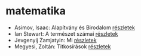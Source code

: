 # matematika

- Asimov, Isaac: Alapítvány és Birodalom [részletek](_details/Asimov%2C%20Isaac.md#id_1185)
- Ian Stewart: A természet számai [részletek](_details/Ian%20Stewart.md#id_781)
- Jevgenyij Zamjatyin: Mi [részletek](_details/Jevgenyij%20Zamjatyin.md#id_607)
- Megyesi, Zoltán: Titkosírások [részletek](_details/Megyesi%2C%20Zolt%C3%A1n.md#id_413)